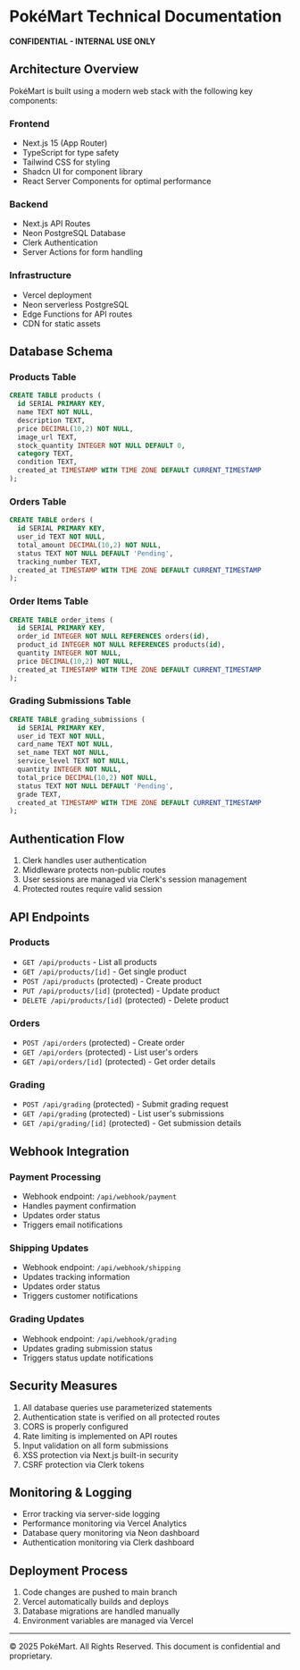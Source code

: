 # PokéMart Technical Documentation

**CONFIDENTIAL - INTERNAL USE ONLY**

## Architecture Overview

PokéMart is built using a modern web stack with the following key components:

### Frontend
- Next.js 15 (App Router)
- TypeScript for type safety
- Tailwind CSS for styling
- Shadcn UI for component library
- React Server Components for optimal performance

### Backend
- Next.js API Routes
- Neon PostgreSQL Database
- Clerk Authentication
- Server Actions for form handling

### Infrastructure
- Vercel deployment
- Neon serverless PostgreSQL
- Edge Functions for API routes
- CDN for static assets

## Database Schema

### Products Table
```sql
CREATE TABLE products (
  id SERIAL PRIMARY KEY,
  name TEXT NOT NULL,
  description TEXT,
  price DECIMAL(10,2) NOT NULL,
  image_url TEXT,
  stock_quantity INTEGER NOT NULL DEFAULT 0,
  category TEXT,
  condition TEXT,
  created_at TIMESTAMP WITH TIME ZONE DEFAULT CURRENT_TIMESTAMP
);
```

### Orders Table
```sql
CREATE TABLE orders (
  id SERIAL PRIMARY KEY,
  user_id TEXT NOT NULL,
  total_amount DECIMAL(10,2) NOT NULL,
  status TEXT NOT NULL DEFAULT 'Pending',
  tracking_number TEXT,
  created_at TIMESTAMP WITH TIME ZONE DEFAULT CURRENT_TIMESTAMP
);
```

### Order Items Table
```sql
CREATE TABLE order_items (
  id SERIAL PRIMARY KEY,
  order_id INTEGER NOT NULL REFERENCES orders(id),
  product_id INTEGER NOT NULL REFERENCES products(id),
  quantity INTEGER NOT NULL,
  price DECIMAL(10,2) NOT NULL,
  created_at TIMESTAMP WITH TIME ZONE DEFAULT CURRENT_TIMESTAMP
);
```

### Grading Submissions Table
```sql
CREATE TABLE grading_submissions (
  id SERIAL PRIMARY KEY,
  user_id TEXT NOT NULL,
  card_name TEXT NOT NULL,
  set_name TEXT NOT NULL,
  service_level TEXT NOT NULL,
  quantity INTEGER NOT NULL,
  total_price DECIMAL(10,2) NOT NULL,
  status TEXT NOT NULL DEFAULT 'Pending',
  grade TEXT,
  created_at TIMESTAMP WITH TIME ZONE DEFAULT CURRENT_TIMESTAMP
);
```

## Authentication Flow

1. Clerk handles user authentication
2. Middleware protects non-public routes
3. User sessions are managed via Clerk's session management
4. Protected routes require valid session

## API Endpoints

### Products
- `GET /api/products` - List all products
- `GET /api/products/[id]` - Get single product
- `POST /api/products` (protected) - Create product
- `PUT /api/products/[id]` (protected) - Update product
- `DELETE /api/products/[id]` (protected) - Delete product

### Orders
- `POST /api/orders` (protected) - Create order
- `GET /api/orders` (protected) - List user's orders
- `GET /api/orders/[id]` (protected) - Get order details

### Grading
- `POST /api/grading` (protected) - Submit grading request
- `GET /api/grading` (protected) - List user's submissions
- `GET /api/grading/[id]` (protected) - Get submission details

## Webhook Integration

### Payment Processing
- Webhook endpoint: `/api/webhook/payment`
- Handles payment confirmation
- Updates order status
- Triggers email notifications

### Shipping Updates
- Webhook endpoint: `/api/webhook/shipping`
- Updates tracking information
- Updates order status
- Triggers customer notifications

### Grading Updates
- Webhook endpoint: `/api/webhook/grading`
- Updates grading submission status
- Triggers status update notifications

## Security Measures

1. All database queries use parameterized statements
2. Authentication state is verified on all protected routes
3. CORS is properly configured
4. Rate limiting is implemented on API routes
5. Input validation on all form submissions
6. XSS protection via Next.js built-in security
7. CSRF protection via Clerk tokens

## Monitoring & Logging

- Error tracking via server-side logging
- Performance monitoring via Vercel Analytics
- Database query monitoring via Neon dashboard
- Authentication monitoring via Clerk dashboard

## Deployment Process

1. Code changes are pushed to main branch
2. Vercel automatically builds and deploys
3. Database migrations are handled manually
4. Environment variables are managed via Vercel

---

© 2025 PokéMart. All Rights Reserved.
This document is confidential and proprietary. 